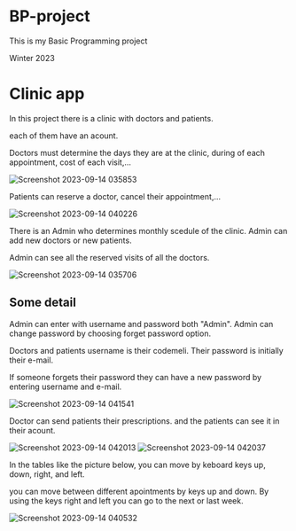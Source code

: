 # BP-project


This is my Basic Programming project

Winter 2023




# Clinic app


In this project there is a clinic with doctors and patients.

each of them have an acount.

Doctors must determine the days they are at the clinic, during of each appointment, cost of each visit,...

![Screenshot 2023-09-14 035853](https://github.com/zahrabtlb/BP-project/assets/124011267/321fea74-85e4-40d5-9a4f-dedf80ac08fd)



Patients can reserve a doctor, cancel their appointment,...

![Screenshot 2023-09-14 040226](https://github.com/zahrabtlb/BP-project/assets/124011267/d386e2e4-a509-45f9-8044-0ce0b091074b)



There is an Admin who determines monthly scedule of the clinic. Admin can add new doctors or new patients.

Admin can see all the reserved visits of all the doctors.

![Screenshot 2023-09-14 035706](https://github.com/zahrabtlb/BP-project/assets/124011267/34b42cae-9ee3-4c20-b565-9df869da0765)




## Some detail


Admin can enter with username and password both "Admin". Admin can change password by choosing forget password option.

Doctors and patients username is their codemeli. Their password is initially their e-mail.

If someone forgets their password they can have a new password by entering username and e-mail.

![Screenshot 2023-09-14 041541](https://github.com/zahrabtlb/BP-project/assets/124011267/14be073e-ea55-4554-94bc-387de35e5c0a)



Doctor can send patients their prescriptions. and the patients can see it in their acount.

![Screenshot 2023-09-14 042013](https://github.com/zahrabtlb/BP-project/assets/124011267/043413e2-d1e3-4117-999c-6bde13e9606a)
![Screenshot 2023-09-14 042037](https://github.com/zahrabtlb/BP-project/assets/124011267/b02ddbe2-3920-4663-9a28-33fb1c2b58aa)



In the tables like the picture below, you can move by keboard keys up, down, right, and left.

you can move between different apointments by keys up and down. By using the keys right and left you can go to the next or last week.

![Screenshot 2023-09-14 040532](https://github.com/zahrabtlb/BP-project/assets/124011267/93243cfb-cae4-47f0-bfc5-3645214103c2)

